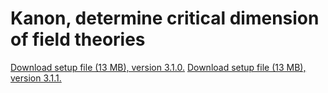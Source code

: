 <html>
<body>

<h1>Kanon, determine critical dimension of field theories</h1>

<a href="https://drive.google.com/file/d/1V_6QthbFDYGJmo5XiUOQLDfPglkiRulg/view?usp=sharing">Download setup file (13 MB), version 3.1.0.</a>
<a href="https://drive.google.com/file/d/1V_6QthbFDYGJmo5XiUOQLDfPglkiRulg/view?usp=sharing">Download setup file (13 MB), version 3.1.1.</a>

</body>
</html>